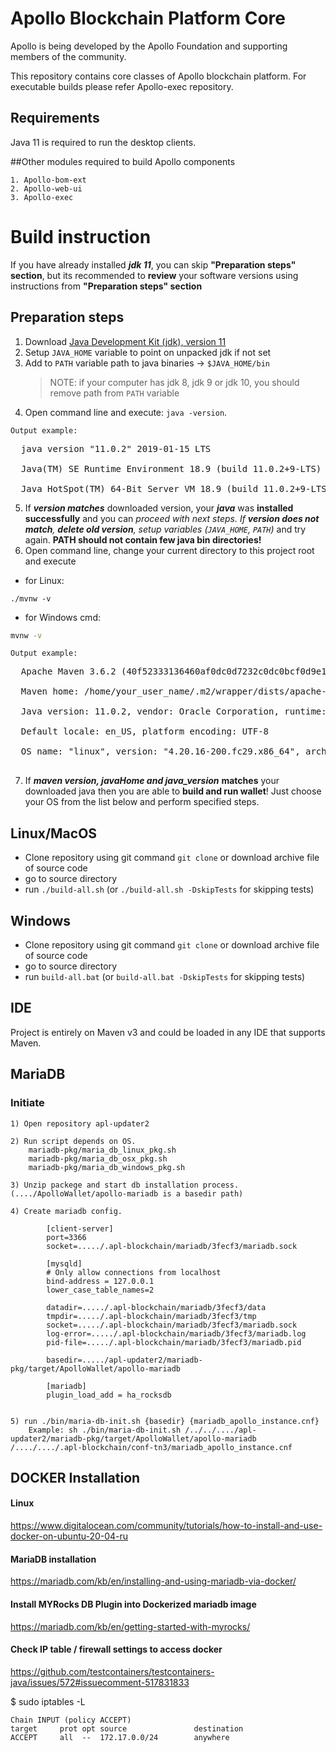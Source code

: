 # Apollo Blockchain Platform  Core

Apollo is being developed by the Apollo Foundation and supporting members of the community.

This repository contains core classes of Apollo blockchain platform. For executable builds please refer Apollo-exec repository.

## Requirements
Java 11 is required to run the desktop clients.

##Other modules required to build Apollo components

    1. Apollo-bom-ext
    2. Apollo-web-ui
    3. Apollo-exec
    

# Build instruction #

If you have already installed ___jdk 11___, you can skip __"Preparation steps" section__, but its recommended to __review__ 
your software versions using instructions from __"Preparation steps" section__

## Preparation steps ##
   1. Download [Java Development Kit (jdk), version 11](https://www.oracle.com/technetwork/java/javase/downloads/jdk11-downloads-5066655.html)
   2. Setup `JAVA_HOME` variable to point on unpacked jdk if not set
   3. Add to `PATH` variable path to java binaries -> `$JAVA_HOME/bin`
      > NOTE: if your computer has jdk 8, jdk 9 or jdk 10, you should remove path from `PATH` variable
   4. Open command line and execute: `java -version`. 
        
    Output example: 
<pre>
  java version "11.0.2" 2019-01-15 LTS<br>
  Java(TM) SE Runtime Environment 18.9 (build 11.0.2+9-LTS)<br>
  Java HotSpot(TM) 64-Bit Server VM 18.9 (build 11.0.2+9-LTS, mixed mode)
</pre>

   5. If ___version matches___ downloaded version, your ___java___ was __installed successfully__ and you can __proceed with next steps_. If __version
   does not
   match__,
   ___delete old version___, _setup
    variables_ (`JAVA_HOME`, `PATH`)_ and try again. __PATH should not contain few java bin directories!__
   6. Open command line, change your current directory to this project root and execute
   
- for Linux:
```shell script
./mvnw -v
```
- for Windows cmd:
```cmd
mvnw -v
```
     
    Output example:
<pre>
  Apache Maven 3.6.2 (40f52333136460af0dc0d7232c0dc0bcf0d9e117; 2019-08-27T18:06:16+03:00)<br>
  Maven home: /home/your_user_name/.m2/wrapper/dists/apache-maven-3.6.2-bin/795eh28tki48bv3l67maojf0ra/apache-maven-3.6.2<br>
  Java version: 11.0.2, vendor: Oracle Corporation, runtime: /usr/java/jdk-11.0.2<br>
  Default locale: en_US, platform encoding: UTF-8<br>
  OS name: "linux", version: "4.20.16-200.fc29.x86_64", arch: "amd64", family: "unix"<br>
</pre>
   7. If ___maven version, javaHome and java_version___ __matches__ your downloaded java then
   you are able to __build and run wallet__! Just choose your OS from the list below and perform specified steps.

## Linux/MacOS
   * Clone repository using git command `git clone` or download archive file of source code
   * go to source directory
   * run `./build-all.sh` (or `./build-all.sh -DskipTests` for skipping tests)

## Windows
   * Clone repository using git command `git clone` or download archive file of source code
   * go to source directory
   * run `build-all.bat` (or `build-all.bat -DskipTests` for skipping tests)  

## IDE

Project is entirely on Maven v3 and could be loaded in any IDE that supports Maven.

## MariaDB

### Initiate
    1) Open repository apl-updater2
    
    2) Run script depends on OS. 
        mariadb-pkg/maria_db_linux_pkg.sh
        mariadb-pkg/maria_db_osx_pkg.sh
        mariadb-pkg/maria_db_windows_pkg.sh
        
    3) Unzip packege and start db installation process. (..../ApolloWallet/apollo-mariadb is a basedir path)
    
    4) Create mariadb config. 
    
            [client-server]
            port=3366
            socket=...../.apl-blockchain/mariadb/3fecf3/mariadb.sock
           
            [mysqld]
            # Only allow connections from localhost
            bind-address = 127.0.0.1
            lower_case_table_names=2 
            
            datadir=...../.apl-blockchain/mariadb/3fecf3/data
            tmpdir=...../.apl-blockchain/mariadb/3fecf3/tmp
            socket=...../.apl-blockchain/mariadb/3fecf3/mariadb.sock
            log-error=...../.apl-blockchain/mariadb/3fecf3/mariadb.log
            pid-file=...../.apl-blockchain/mariadb/3fecf3/mariadb.pid
            
            basedir=...../apl-updater2/mariadb-pkg/target/ApolloWallet/apollo-mariadb
            
            [mariadb]
            plugin_load_add = ha_rocksdb
                
    
    5) run ./bin/maria-db-init.sh {basedir} {mariadb_apollo_instance.cnf}
        Example: sh ./bin/maria-db-init.sh /../../..../apl-updater2/mariadb-pkg/target/ApolloWallet/apollo-mariadb /..../..../.apl-blockchain/conf-tn3/mariadb_apollo_instance.cnf
   

## DOCKER Installation

#### Linux
https://www.digitalocean.com/community/tutorials/how-to-install-and-use-docker-on-ubuntu-20-04-ru

#### MariaDB installation
https://mariadb.com/kb/en/installing-and-using-mariadb-via-docker/

#### Install MYRocks DB Plugin into Dockerized mariadb image
https://mariadb.com/kb/en/getting-started-with-myrocks/

#### Check IP table / firewall settings to access docker
https://github.com/testcontainers/testcontainers-java/issues/572#issuecomment-517831833

$ sudo iptables -L
```
Chain INPUT (policy ACCEPT)
target     prot opt source               destination         
ACCEPT     all  --  172.17.0.0/24        anywhere
```            
    